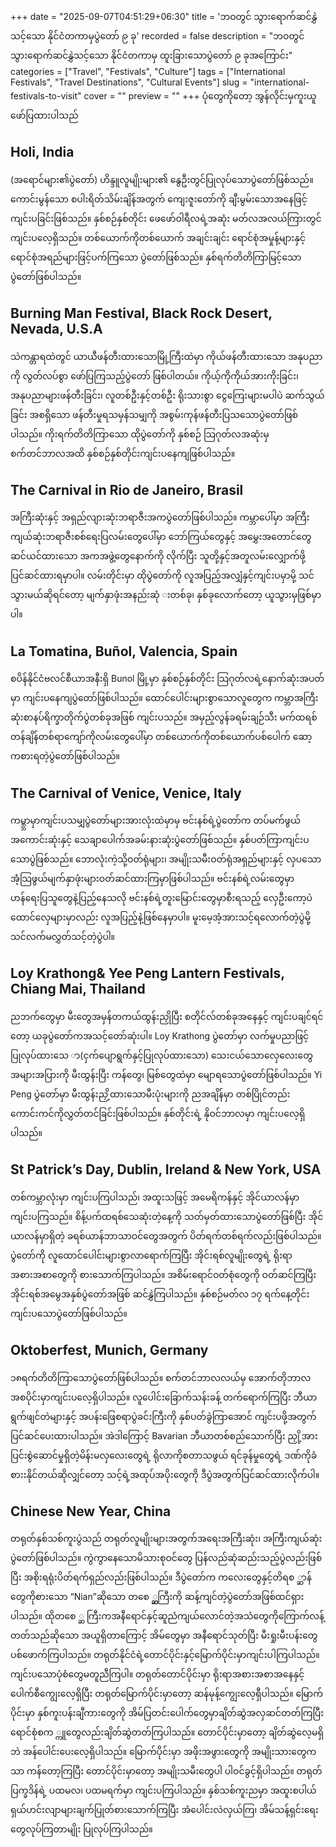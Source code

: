 +++
date = "2025-09-07T04:51:29+06:30"
title = 'ဘဝတွင် သွားရောက်ဆင်နွှဲသင့်သော နိုင်ငံတကာမှပွဲတော် ၉ ခု'
recorded = false
description = "ဘဝတွင် သွားရောက်ဆင်နွှဲသင့်သော နိုင်ငံတကာမှ ထူးခြားသောပွဲတော် ၉ ခုအကြောင်း"
categories = ["Travel", "Festivals", "Culture"]
tags = ["International Festivals", "Travel Destinations", "Cultural Events"]
slug = "international-festivals-to-visit"
cover = ""
preview = ""
+++
ပုံတွေကိုတော့ အွန်လိုင်းမှကူးယူဖော်ပြထားပါသည်

## Holi, India
(အရောင်များ၏ပွဲတော်) ဟိန္ဒူလူမျိုးများ၏ နွေဦးတွင်ပြုလုပ်သောပွဲတော်ဖြစ်သည်။ ကောင်းမွန်သော စပါးရိတ်သိမ်းချိန်အတွက် ကျေးဇူးတော်ကို ချီးမွမ်းသောအနေဖြင့် ကျင်းပခြင်းဖြစ်သည်။ နှစ်စဉ်နှစ်တိုင်း ဖေဖော်ဝါရီလရဲ့အဆုံး မတ်လအလယ်ကြားတွင် ကျင်းပလေ့ရှိသည်။ တစ်ယောက်ကိုတစ်ယောက် အချင်းချင်း ရောင်စုံအမှုန့်များနှင့် ရောင်စုံအရည်များဖြင့်ပက်ကြသော ပွဲတော်ဖြစ်သည်။ နှစ်ရက်တိတိကြာမြင့်သောပွဲတော်ဖြစ်ပါသည်။

## Burning Man Festival, Black Rock Desert, Nevada, U.S.A
သဲကန္တာရထဲတွင် ယာယီဖန်တီးထားသောမြို့ကြီးထဲမှာ ကိုယ်ဖန်တီးထားသော အနုပညာကို လွတ်လပ်စွာ ဖော်ပြကြသည့်ပွဲတော် ဖြစ်ပါတယ်။ ကိုယ့်ကိုကိုယ်အားကိုးခြင်း၊ အနုပညာများဖန်တီးခြင်း၊ လူတစ်ဦးနှင့်တစ်ဦး ရိုးသားစွာ ငွေကြေးများမပါပဲ ဆက်သွယ်ခြင်း အစရှိသော ဖန်တီးမှုရသမှန်သမျှကို အစွမ်းကုန်ဖန်တီးပြသသောပွဲတော်ဖြစ်ပါသည်။ ကိုးရက်တိတိကြာသော ထိုပွဲတော်ကို နှစ်စဉ် သြဂုတ်လအဆုံးမှ စက်တင်ဘာလအထိ နှစ်စဉ်နှစ်တိုင်းကျင်းပနေကျဖြစ်ပါသည်။

## The Carnival in Rio de Janeiro, Brasil
အကြီးဆုံးနှင့် အရှည်လျားဆုံးဘရာဇီးအကပွဲတော်ဖြစ်ပါသည်။ ကမ္ဘာပေါ်မှာ အကြီးကျယ်ဆုံးဘရာဇီးစစ်ရေးပြလမ်းတွေပေါ်မှာ ဘော်ကြယ်တွေနှင့် အမွှေးအတောင်တွေဆင်ယင်ထားသော အကအဖွဲ့တွေနောက်ကို လိုက်ပြီး သူတို့နှင့်အတူလမ်းလျှောက်ဖို့ ပြင်ဆင်ထားရမှာပါ။ လမ်းတိုင်းမှာ ထိုပွဲတော်ကို လူအပြည့်အလျှံနှင့်ကျင်းပမှာမို့ သင်သွားမယ်ဆိုရင်တော့ မျက်နှာဖုံးအနည်းဆုံ းတစ်ခု၊ နှစ်ခုလောက်တော့ ယူသွားမှဖြစ်မှာပါ။

## La Tomatina, Buñol, Valencia, Spain
စပိန်နိုင်ငံဗလင်စီယာအနီးရှိ Bunol မြို့မှာ နှစ်စဉ်နှစ်တိုင်း သြဂုတ်လရဲ့နောက်ဆုံးအပတ်မှာ ကျင်းပနေကျပွဲတော်ဖြစ်ပါသည်။ ထောင်ပေါင်းများစွာသောလူတွေက ကမ္ဘာအကြီးဆုံးစာနပ်ရိက္ခာတိုက်ပွဲတစ်ခုအဖြစ် ကျင်းပသည်။ အမှည့်လွန်ခရမ်းချဉ်သီး မက်ထရစ်တန်ချိန်တစ်ရာကျော်ကိုလမ်းတွေပေါ်မှာ တစ်ယောက်ကိုတစ်ယောက်ပစ်ပေါက် ဆော့ကစားရတဲ့ပွဲတော်ဖြစ်ပါသည်။

## The Carnival of Venice, Venice, Italy
ကမ္ဘ္ဘာမှာကျင်းပသမျှပွဲတော်များအားလုံးထဲမှာမှ ဗင်းနစ်ရဲ့ပွဲတော်က တပ်မက်ဖွယ်အကောင်းဆုံးနှင့် သေချာပေါက်အခမ်းနားဆုံးပွဲတော်ဖြစ်သည်။ နှစ်ပတ်ကြာကျင်းပသောပွဲဖြစ်သည်။ ဘောလုံးကဲ့သို့ဝတ်ရုံများ၊ အမျိုးသမီးဝတ်ရုံအရှည်များနှင့် လှပသောအံံ့သြဖွယ်မျက်နှာဖုံးများဝတ်ဆင်ထားကြမှာဖြစ်ပါသည်။ ဗင်းနစ်ရဲ့လမ်းတွေမှာ ဟန်ရေးပြသူတွေနဲ့ပြည့်နေသလို ဗင်းနစ်ရဲ့တူးမြောင်းတွေမှာစီးရသည့် လှေဦးကော့ပဲထောင်လှေများမှာလည်း လူအပြည့်နဲ့ဖြစ်နေမှာပါ။ မူးမေ့အံ့အားသင့်ရလောက်တဲ့ပွဲမို့ သင်လက်မလွှတ်သင့်တဲ့ပွဲပါ။

## Loy Krathong& Yee Peng Lantern Festivals, Chiang Mai, Thailand
ညဘက်တွေမှာ မီးတွေအမှန်တကယ်ထွန်းညှိုပြီး စတိုင်လ်တစ်ခုအနေနှင့် ကျင်းပချင်ရင်တော့ ယခုပွဲတော်ကအသင့်တော်ဆုံးပါ။ Loy Krathong ပွဲတော်မှာ လက်မှုပညာဖြင့် ပြုလုပ်ထားသေ ာ(ငှက်ပျောရွက်နှင့်ပြုလုပ်ထားသော) သေးငယ်သောလှေလေးတွေ အများအပြားကို မီးထွန်းပြီး ကန်တွေ၊ မြစ်တွေထဲမှာ မျောရသောပွဲတော်ဖြစ်ပါသည်။ Yi Peng ပွဲတော်မှာ မီးထွန်းညှိ့ထားသောမီးပုံးများကို ညအချိန်မှာ တစ်ပြိုင်တည်းကောင်းကင်ကိုလွှတ်တင်ခြင်းဖြစ်ပါသည်။ နှစ်တိုင်းရဲ့ နိုဝင်ဘာလမှာ ကျင်းပလေ့ရှိပါသည်။

## St Patrick’s Day, Dublin, Ireland & New York, USA
တစ်ကမ္ဘာလုံးမှာ ကျင်းပကြပါသည်၊ အထူးသဖြင့် အမေရိကန်နှင့် အိုင်ယာလန်မှာ ကျင်းပကြသည်။ စိန့်ပက်ထရစ်သေဆုံးတဲ့နေ့ကို သတ်မှတ်ထားသောပွဲတော်ဖြစ်ပြီး အိုင်ယာလန်မှာရှိတဲ့ ခရစ်ယာန်ဘာသာဝင်တွေအတွက် ပိတ်ရက်တစ်ရက်လည်းဖြစ်ပါသည်။ ပွဲတော်ကို လူထောင်ပေါင်းများစွာလာရောက်ကြပြီး အိုင်းရစ်လူမျိုးတွေရဲ့ ရိုးရာအစားအစာတွေကို စားသောက်ကြပါသည်။ အစိမ်းရောင်ဝတ်စုံတွေကို ဝတ်ဆင်ကြပြီး အိုင်းရစ်အမွေအနှစ်ပွဲတော်အဖြစ် ဆင်နွှဲကြပါသည်။ နှစ်စဉ်မတ်လ ၁၇ ရက်နေ့တိုင်း ကျင်းပသောပွဲတော်ဖြစ်ပါသည်။ 

## Oktoberfest, Munich, Germany
၁၈ရက်တိတိကြာသောပွဲတော်ဖြစ်ပါသည်။ စက်တင်ဘာလလယ်မှ အောက်တိုဘာလအစပိုင်းမှာကျင်းပလေ့ရှိပါသည်။ လူပေါင်းခြောက်သန်းခန့် တက်ရောက်ကြပြီး ဘီယာရွက်ဖျင်တဲများနှင့် အပန်းဖြေစရာပွဲခင်းကြီးကို နှစ်ပတ်ခွဲကြာအောင် ကျင်းပဖို့အတွက် ပြင်ဆင်ပေးထားပါသည်။ အဲဒါကြောင့် Bavarian ဘီယာတစ်စည်သောက်ပြီး ညှို့အားပြင်းစွဲဆောင်မှုရှိတဲ့မိန်းမလှလေးတွေရဲ့ ရိုလာကိုစတာသဖွယ် ရင်ခုန်မှုတွေရဲ့ ဒဏ်ကိုခံစားးနိုင်တယ်ဆိုလျှင်တော့ သင့်ရဲ့အထုပ်အပိုးတွေကို ဒီပွဲအတွက်ပြင်ဆင်ထားလိုက်ပါ။ 

## Chinese New Year, China
တရုတ်နှစ်သစ်ကူးပွဲသည် တရုတ်လူမျိုးများအတွက်အရေးအကြီးဆုံး၊ အကြီးကျယ်ဆုံးပွဲတော်ဖြစ်ပါသည်။ ကွဲကွာနေသောမိသားစုဝင်တွေ ပြန်လည်ဆုံဆည်းသည့်ပွဲလည်းဖြစ်ပြီး အစိုးရရုံးပိတ်ရက်ရှည်လည်းဖြစ်ပါသည်။ ဒီပွဲတော်က ကလေးတွေနှင့်တိရစ ္ဆာန်တွေကိုစားသော “Nian”ဆိုသော တစေ ္ဆ္ဆကြီးကို ဆန့်ကျင်တဲ့ပွဲတော်အဖြစ်ထင်ရှားပါသည်။ ထိုတစေ ္ဆ ကြီးကအနီရောင်နှင့်ဆူညံကျယ်လောင်တဲ့အသံတွေကိုကြောက်လန့်တတ်သည်ဆိုသော အယူရှိတာကြောင့် အိမ်တွေမှာ အနီရောင်သုတ်ပြီး မီးရှုးမီးပန်းတွေပစ်ဖောက်ကြပါသည်။ တရုတ်နိုင်ငံရဲ့တောင်ပိုင်းနှင့်မြောက်ပိုင်းမှာကျင်းပါကြပါသည်။ ကျင်းပသောပုံစံတွေမတူညီကြပါ။ တရုတ်တောင်ပိုင်းမှာ ရိုးရာအစားအစာအနေနှင့်ပေါက်စီကျွေးလေ့ရှိပြီး တရုတ်မြောက်ပိုင်းမှာတော့ ဆန်မုန့်ကျွေးလေ့ရှီပါသည်။ မြောက်ပိုင်းမှာ နှစ်ကူးပန်းချီကားတွေကို အိမ်ပြတင်းပေါက်တွေမှာချိတ်ဆွဲအလှဆင်တတ်ကြပြီး ရောင်စုံစက ္ကူတွေလည်းချိတ်ဆွဲတတ်ကြပါသည်။ တောင်ပိုင်းမှာတော့ ချိတ်ဆွဲလေ့မရှိဘဲ အန်ပေါင်းပေးလေ့ရှိပါသည်။ မြောက်ပိုင်းမှာ အဖိုးအဖွားတွေကို အမျိုးသားတွေကသာ ကန်တော့ကြပြီး တောင်ပိုင်းမှာတော့ အမျိုးသမီးတွေပါ ပါဝင်ခွင့်ရှိပါသည်။ တရုတ်ပြက္ခဒိန်ရဲ့ ပထမလ၊ ပထမရက်မှာ ကျင်းပကြပါသည်။ နှစ်သစ်ကူးညမှာ အထူးစပါယ်ရှယ်ဟင်းလျာများချက်ပြုတ်စားသောက်ကြပြီး အံပေါင်းလဲလှယ်ကြ၊ အိမ်သန့်ရှင်းရေးတွေလုပ်ကြတာမျိုး ပြုလုပ်ကြပါသည်။